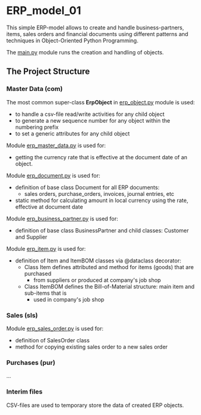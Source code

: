 # ERP_model_01
This simple ERP-model allows to create and handle business-partners, items, sales orders and financial documents
using different patterns and techniques in Object-Oriented Python Programming.

The [main.py](https://github.com/Konstantin-Kleinikov/ERP_model_01/blob/master/main.py) module runs the creation and handling of objects.

## The Project Structure

### Master Data (com)
The most common super-class __ErpObject__ in [erp_object.py](https://github.com/Konstantin-Kleinikov/ERP_model_01/blob/master/com/erp_master_data.py) module is used:
* to handle a csv-file read/write activities for any child object
* to generate a new sequence number for any object within the numbering prefix
* to set a generic attributes for any child object

Module [erp_master_data.py](https://github.com/Konstantin-Kleinikov/ERP_model_01/blob/master/com/erp_master_data.py) is used for:
* getting the currency rate that is effective at the document date of an object.

Module [erp_document.py](https://github.com/Konstantin-Kleinikov/ERP_model_01/blob/master/com/erp_document.py) is used for:
* definition of base class Document for all ERP documents:
  * sales orders, purchase_orders, invoices, journal entries, etc
* static method for calculating amount in local currency using the rate, effective at document date 

Module [erp_business_partner.py](https://github.com/Konstantin-Kleinikov/ERP_model_01/blob/master/com/erp_business_partner.py) is used for:
* definition of base class BusinessPartner and child classes: Customer and Supplier

Module [erp_item.py](https://github.com/Konstantin-Kleinikov/ERP_model_01/blob/master/com/erp_item.py) is used for:
* definition of Item and ItemBOM classes via @dataclass decorator:
  * Class Item defines attributed and method for items (goods) that are purchased
    * from suppliers or produced at company's job shop
  * Class ItemBOM defines the Bill-of-Material structure: main item and sub-items that is
    * used in company's job shop

### Sales (sls)
Module [erp_sales_order.py](https://github.com/Konstantin-Kleinikov/ERP_model_01/blob/master/sls/erp_sales_order.py) is used for:
* definition of SalesOrder class
* method for copying existing sales order to a new sales order

### Purchases (pur)
...

### Interim files
CSV-files are used to temporary store the data of created ERP objects. 
